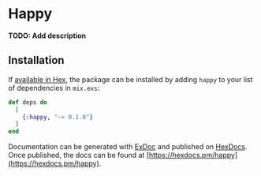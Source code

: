 # Happy

**TODO: Add description**

## Installation

If [available in Hex](https://hex.pm/docs/publish), the package can be installed
by adding `happy` to your list of dependencies in `mix.exs`:

```elixir
def deps do
  [
    {:happy, "~> 0.1.0"}
  ]
end
```

Documentation can be generated with [ExDoc](https://github.com/elixir-lang/ex_doc)
and published on [HexDocs](https://hexdocs.pm). Once published, the docs can
be found at [https://hexdocs.pm/happy](https://hexdocs.pm/happy).

